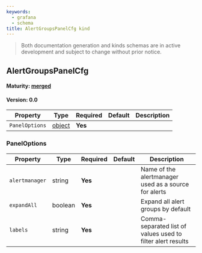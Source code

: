 ```yaml
---
keywords:
  - grafana
  - schema
title: AlertGroupsPanelCfg kind
---
```

> Both documentation generation and kinds schemas are in active development and subject to change without prior notice.

## AlertGroupsPanelCfg

#### Maturity: [merged](../../../maturity/#merged)
#### Version: 0.0



| Property       | Type                    | Required | Default | Description |
|----------------|-------------------------|----------|---------|-------------|
| `PanelOptions` | [object](#paneloptions) | **Yes**  |         |             |

### PanelOptions

| Property       | Type    | Required | Default | Description                                                 |
|----------------|---------|----------|---------|-------------------------------------------------------------|
| `alertmanager` | string  | **Yes**  |         | Name of the alertmanager used as a source for alerts        |
| `expandAll`    | boolean | **Yes**  |         | Expand all alert groups by default                          |
| `labels`       | string  | **Yes**  |         | Comma-separated list of values used to filter alert results |


